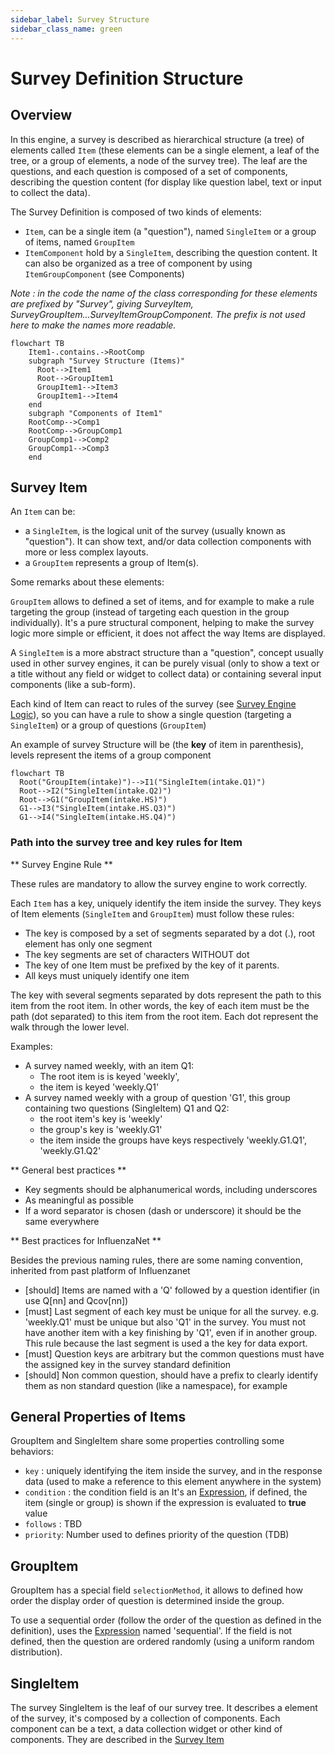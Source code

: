 ```yaml
---
sidebar_label: Survey Structure 
sidebar_class_name: green
---
```

# Survey Definition Structure

## Overview

In this engine, a survey is described as hierarchical structure (a tree) of elements called `Item` (these elements can be a single element, a leaf of the tree, or a group of elements, a node of the survey tree). The leaf are the questions, and each question is composed of a set of components, describing the question content (for display like question label, text or input to collect the data).

The Survey Definition is composed of two kinds of elements:

- `Item`, can be a single item (a "question"), named `SingleItem` or a group of items, named `GroupItem` 
- `ItemComponent` hold by a `SingleItem`, describing the question content. It can also be organized as a tree of component by using `ItemGroupComponent` (see Components)

*Note : in the code the name of the class corresponding for these elements are prefixed by "Survey", giving SurveyItem, SurveyGroupItem...SurveyItemGroupComponent. The prefix is not used here to make the names more readable.*

```mermaid
flowchart TB
    Item1-.contains.->RootComp
    subgraph "Survey Structure (Items)"
      Root-->Item1
      Root-->GroupItem1
      GroupItem1-->Item3
      GroupItem1-->Item4
    end
    subgraph "Components of Item1"
    RootComp-->Comp1
    RootComp-->GroupComp1
    GroupComp1-->Comp2
    GroupComp1-->Comp3
    end

```

## Survey Item

An `Item` can be:

- a `SingleItem`, is the logical unit of the survey (usually known as "question"). It can show text, and/or data collection components with more or less complex layouts.
- a `GroupItem` represents a group of Item(s). 

Some remarks about these elements:

`GroupItem` allows to defined a set of items, and for example to make a rule targeting the group (instead of targeting each question in the group individually).
It's a pure structural component, helping to make the survey logic more simple or efficient, it does not affect the way Items are displayed.

A `SingleItem` is a more abstract structure than a "question", concept usually used in other survey engines, it can be purely visual (only to show a text or a title without any field or widget to collect data) or containing several input components (like a sub-form). 

Each kind of Item can react to rules of the survey (see [Survey Engine Logic](#survey-logic)), so you can have a rule to show a single question (targeting a `SingleItem`) or a group of questions (`GroupItem`)

An example of survey Structure will be (the **key** of item in parenthesis), levels represent the items of a group component

```mermaid
flowchart TB
  Root("GroupItem(intake)")-->I1("SingleItem(intake.Q1)")
  Root-->I2("SingleItem(intake.Q2)")
  Root-->G1("GroupItem(intake.HS)")
  G1-->I3("SingleItem(intake.HS.Q3)")
  G1-->I4("SingleItem(intake.HS.Q4)") 
```

### Path into the survey tree and key rules for Item

** Survey Engine Rule **

These rules are mandatory to allow the survey engine to work correctly.

Each `Item` has a key, uniquely identify the item inside the survey. 
They keys of Item elements (`SingleItem` and `GroupItem`) must follow these rules:

- The key is composed by a set of segments separated by a dot (.), root element has only one segment
- The key segments are set of characters WITHOUT dot 
- The key of one Item must be prefixed by the key of it parents.
- All keys must uniquely identify one item 

The key with several segments separated by dots represent the path to this item from the root item. In other words, the key of each item must be the path (dot separated) to this item from the root item. Each dot represent the walk through the lower level. 

Examples:
 - A survey named weekly, with an item Q1:
   - The root item is is keyed 'weekly', 
   - the item is keyed 'weekly.Q1'
 - A survey named weekly with a group of question 'G1', this group containing two questions (SingleItem) Q1 and Q2:
   -  the root item's key is 'weekly'
   -  the group's key is 'weekly.G1'
   -  the item inside the groups have keys respectively 'weekly.G1.Q1', 'weekly.G1.Q2'

** General best practices **

- Key segments should be alphanumerical words, including underscores
- As meaningful as possible
- If a word separator is chosen (dash or underscore) it should be the same everywhere

** Best practices for InfluenzaNet **

Besides the previous naming rules, there are some naming convention, inherited from past platform of Influenzanet

- [should] Items are named with a 'Q' followed by a question identifier (in use Q[nn] and Qcov[nn])
- [must] Last segment of each key must be unique for all the survey. e.g. 'weekly.Q1' must be unique but also 'Q1' in the survey. You must not have another item with a key finishing by 'Q1', even if in another group. This rule because the last segment is used a the key for data export. 
- [must] Question keys are arbitrary but the common questions must have the assigned key in the survey standard definition 
- [should] Non common question, should have a prefix to clearly identify them as non standard question (like a namespace), for example 

## General Properties of Items

GroupItem and SingleItem share some properties controlling some behaviors:

- `key` : uniquely identifying the item inside the survey, and in the response data (used to make a reference to this element anywhere in the system)
- `condition` : the condition field is an It's an [Expression](./expressions), if defined, the item (single or group) is shown if the expression is evaluated to **true** value 
- `follows` : TBD
- `priority`: Number used to defines priority of the question (TDB)

## GroupItem

GroupItem has a special field `selectionMethod`, it allows to defined how order the display order of question is determined inside the group.

To use a sequential order (follow the order of the question as defined in the definition), uses the [Expression](./expressions) named 'sequential'.
If the field is not defined, then the question are ordered randomly (using a uniform random distribution).

## SingleItem

The survey SingleItem is the leaf of our survey tree. It describes a element of the survey, it's composed by a collection of components. Each component can be a text, a data collection widget or other kind of components.
They are described in the [Survey Item](./item)